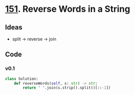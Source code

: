 # [151](https://leetcode.com/problems/reverse-words-in-a-string/). Reverse Words in a String


## Ideas

* split -> reverse -> join

## Code 

### v0.1

``` python
class Solution:
    def reverseWords(self, s: str) -> str:
        return " ".join(s.strip().split()[::-1])
``` 

